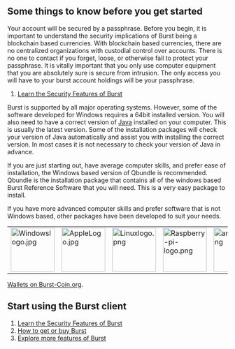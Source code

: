 Some things to know before you get started
------------------------------------------

Your account will be secured by a passphrase. Before you begin, it is important to understand the security implications of Burst being a blockchain based currencies. With blockchain based currencies, there are no centralized organizations with custodial control over accounts. There is no one to contact if you forget, loose, or otherwise fail to protect your passphrase. It is vitally important that you only use computer equipment that you are absolutely sure is secure from intrusion. The only access you will have to your burst account holdings will be your passphrase.

1.  [Learn the Security Features of Burst](secure-your-burst.md)

Burst is supported by all major operating systems. However, some of the software developed for Windows requires a 64bit installed version. You will also need to have a correct version of [Java](https://www.java.com/download/) installed on your computer. This is usually the latest version. Some of the installation packages will check your version of Java automatically and assist you with installing the correct version. In most cases it is not necessary to check your version of Java in advance.

If you are just starting out, have average computer skills, and prefer ease of installation, the Windows based version of Qbundle is recommended. Qbundle is the installation package that contains all of the windows based Burst Reference Software that you will need. This is a very easy package to install.

If you have more advanced computer skills and prefer software that is not Windows based, other packages have been developed to suit your needs.

  

|                                                                                         |                                                                                   |                                                                                   |                                                                                                           |                                                                             |
|-----------------------------------------------------------------------------------------|-----------------------------------------------------------------------------------|-----------------------------------------------------------------------------------|-----------------------------------------------------------------------------------------------------------|-----------------------------------------------------------------------------|
| <img src="Windowslogo.jpg" title="Windowslogo.jpg" alt="Windowslogo.jpg" width="100" /> | <img src="AppleLogo.jpg" title="AppleLogo.jpg" alt="AppleLogo.jpg" width="100" /> | <img src="Linuxlogo.png" title="Linuxlogo.png" alt="Linuxlogo.png" width="100" /> | <img src="Raspberry-pi-logo.png" title="Raspberry-pi-logo.png" alt="Raspberry-pi-logo.png" width="100" /> | <img src="android.png" title="android.png" alt="android.png" width="100" /> |

[Wallets on Burst-Coin.org](https://www.burst-coin.org/download-wallet/).

Start using the Burst client
----------------------------

1.  [Learn the Security Features of Burst](secure-your-burst.md)
2.  [How to get or buy Burst](faq-how-do-i-get-burst-3f.md)
3.  [Explore more features of Burst](current-features.md)

